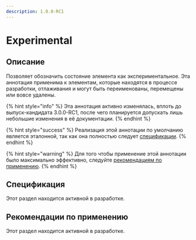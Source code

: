 ```yaml
---
description: 1.0.0-RC1
---
```


# Experimental

## Описание <a href="#description" id="description"></a>

Позволяет обозначить состояние элемента как экспериментальное. Эта аннотация применима к элементам, которые находятся в процессе разработки, отлаживания и могут быть переименованы, перемещены или вовсе удалены.

{% hint style="info" %}
Эта аннотация активно изменялась, вплоть до выпуск-кандидата 3.0.0-RC1, после чего планируется допускать лишь небольшие изменения в её документации.
{% endhint %}

{% hint style="success" %}
Реализация этой аннотации по умолчанию является эталонной, так как она полностью следует [спецификации](./#specification).
{% endhint %}

{% hint style="warning" %}
Для того чтобы применение этой аннотации было максимально эффективно, следуйте [рекомендациям по применению](./#recommendations).
{% endhint %}

## Спецификация <a href="#specification" id="specification"></a>

Этот раздел находится активной в разработке.

## Рекомендации по применению <a href="#recommendations" id="recommendations"></a>

Этот раздел находится активной в разработке.
